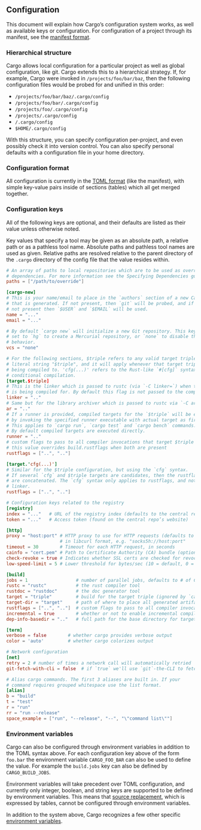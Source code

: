 ## Configuration

This document will explain how Cargo’s configuration system works, as well as
available keys or configuration.  For configuration of a project through its
manifest, see the [manifest format](reference/manifest.html).

### Hierarchical structure


Cargo allows local configuration for a particular project as well as global
configuration, like git. Cargo extends this to a hierarchical strategy.
If, for example, Cargo were invoked in `/projects/foo/bar/baz`, then the
following configuration files would be probed for and unified in this order:

* `/projects/foo/bar/baz/.cargo/config`
* `/projects/foo/bar/.cargo/config`
* `/projects/foo/.cargo/config`
* `/projects/.cargo/config`
* `/.cargo/config`
* `$HOME/.cargo/config`

With this structure, you can specify configuration per-project, and even
possibly check it into version control. You can also specify personal defaults
with a configuration file in your home directory.

### Configuration format

All configuration is currently in the [TOML format][toml] (like the manifest),
with simple key-value pairs inside of sections (tables) which all get merged
together.

[toml]: https://github.com/toml-lang/toml

### Configuration keys

All of the following keys are optional, and their defaults are listed as their
value unless otherwise noted.

Key values that specify a tool may be given as an absolute path, a relative path
or as a pathless tool name. Absolute paths and pathless tool names are used as
given. Relative paths are resolved relative to the parent directory of the
`.cargo` directory of the config file that the value resides within.

```toml
# An array of paths to local repositories which are to be used as overrides for
# dependencies. For more information see the Specifying Dependencies guide.
paths = ["/path/to/override"]

[cargo-new]
# This is your name/email to place in the `authors` section of a new Cargo.toml
# that is generated. If not present, then `git` will be probed, and if that is
# not present then `$USER` and `$EMAIL` will be used.
name = "..."
email = "..."

# By default `cargo new` will initialize a new Git repository. This key can be
# set to `hg` to create a Mercurial repository, or `none` to disable this
# behavior.
vcs = "none"

# For the following sections, $triple refers to any valid target triple, not the
# literal string "$triple", and it will apply whenever that target triple is
# being compiled to. 'cfg(...)' refers to the Rust-like `#[cfg]` syntax for
# conditional compilation.
[target.$triple]
# This is the linker which is passed to rustc (via `-C linker=`) when the `$triple`
# is being compiled for. By default this flag is not passed to the compiler.
linker = ".."
# Same but for the library archiver which is passed to rustc via `-C ar=`.
ar = ".."
# If a runner is provided, compiled targets for the `$triple` will be executed
# by invoking the specified runner executable with actual target as first argument.
# This applies to `cargo run`, `cargo test` and `cargo bench` commands.
# By default compiled targets are executed directly.
runner = ".."
# custom flags to pass to all compiler invocations that target $triple
# this value overrides build.rustflags when both are present
rustflags = ["..", ".."]

[target.'cfg(...)']
# Similar for the $triple configuration, but using the `cfg` syntax.
# If several `cfg` and $triple targets are candidates, then the rustflags
# are concatenated. The `cfg` syntax only applies to rustflags, and not to
# linker.
rustflags = ["..", ".."]

# Configuration keys related to the registry
[registry]
index = "..."   # URL of the registry index (defaults to the central repository)
token = "..."   # Access token (found on the central repo’s website)

[http]
proxy = "host:port" # HTTP proxy to use for HTTP requests (defaults to none)
                    # in libcurl format, e.g. "socks5h://host:port"
timeout = 30        # Timeout for each HTTP request, in seconds
cainfo = "cert.pem" # Path to Certificate Authority (CA) bundle (optional)
check-revoke = true # Indicates whether SSL certs are checked for revocation
low-speed-limit = 5 # Lower threshold for bytes/sec (10 = default, 0 = disabled)

[build]
jobs = 1                  # number of parallel jobs, defaults to # of CPUs
rustc = "rustc"           # the rust compiler tool
rustdoc = "rustdoc"       # the doc generator tool
target = "triple"         # build for the target triple (ignored by `cargo install`)
target-dir = "target"     # path of where to place all generated artifacts
rustflags = ["..", ".."]  # custom flags to pass to all compiler invocations
incremental = true        # whether or not to enable incremental compilation
dep-info-basedir = ".."   # full path for the base directory for targets in depfiles

[term]
verbose = false        # whether cargo provides verbose output
color = 'auto'         # whether cargo colorizes output

# Network configuration
[net]
retry = 2 # number of times a network call will automatically retried
git-fetch-with-cli = false  # if `true` we'll use `git`-the-CLI to fetch git repos

# Alias cargo commands. The first 3 aliases are built in. If your
# command requires grouped whitespace use the list format.
[alias]
b = "build"
t = "test"
r = "run"
rr = "run --release"
space_example = ["run", "--release", "--", "\"command list\""]
```

### Environment variables

Cargo can also be configured through environment variables in addition to the
TOML syntax above. For each configuration key above of the form `foo.bar` the
environment variable `CARGO_FOO_BAR` can also be used to define the value. For
example the `build.jobs` key can also be defined by `CARGO_BUILD_JOBS`.

Environment variables will take precedent over TOML configuration, and currently
only integer, boolean, and string keys are supported to be defined by
environment variables. This means that [source replacement][source], which is expressed by
tables, cannot be configured through environment variables.

In addition to the system above, Cargo recognizes a few other specific
[environment variables][env].

[env]: reference/environment-variables.html
[source]: reference/source-replacement.html
